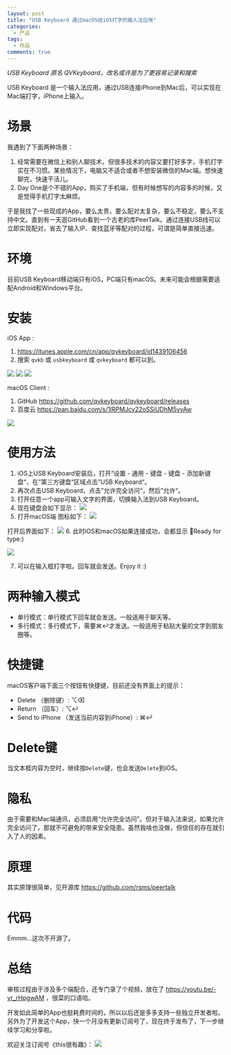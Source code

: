 ```yaml
---
layout: post
title: "USB Keyboard 通过macOS给iOS打字的输入法应用"
categories:
  - 产品
tags:
  - 作品
comments: true
---
```


*USB Keyboard 原名 QVKeyboard，改名或许是为了更容易记录和搜索*

USB Keyboard 是一个输入法应用，通过USB连接iPhone到Mac后，可以实现在Mac端打字，iPhone上输入。

<!-- more -->

# 场景

我遇到了下面两种场景：

1. 经常需要在微信上和别人聊技术，但很多技术的内容又要打好多字，手机打字实在不习惯。某些情况下，电脑又不适合或者不想安装微信的Mac端。想快速聊完，快速干活儿。
2. Day One是个不错的App，购买了手机端，但有时候想写的内容多的时候，又是觉得手机打字太麻烦。

于是我找了一些现成的App，要么太贵，要么配对太复杂，要么不稳定，要么不支持中文。直到有一天逛GitHub看到一个古老的库PeerTalk。通过连接USB线可以立即实现配对，省去了输入IP、查找蓝牙等配对的过程，可谓是简单直接迅速。


# 环境

目前USB Keyboard移动端只有iOS，PC端只有macOS。未来可能会根据需要适配Android和Windows平台。

# 安装

iOS App : 
1. <https://itunes.apple.com/cn/app/qvkeyboard/id1439106456>
2. 搜索 `qvkb` 或 `usbkeyboard` 或 `qvkeyboard` 都可以到。

![](/media/15402514895616.jpg)
![](/media/15402515094809.jpg)
![](/media/15402515243124.jpg)


macOS Client : 

1. GitHub <https://github.com/qvkeyboard/qvkeyboard/releases>
2. 百度云 <https://pan.baidu.com/s/1lRPMJcy22oSSiUDhM5yyAw>

![](/media/15402511097109.jpg)


# 使用方法

1. iOS上USB Keyboard安装后，打开“设置 - 通用 - 键盘 - 键盘 - 添加新键盘“，在”第三方键盘“区域点击”USB Keyboard“。
2. 再次点击USB Keyboard，点击”允许完全访问“，然后”允许“。
3. 打开任意一个app可输入文字的界面，切换输入法到USB Keyboard。
4. 现在键盘会如下显示：
![](/media/15402274921197.jpg)
5. 打开macOS端
图标如下：
![](/media/15402510498645.jpg)

打开后界面如下：
![](/media/15402275665008.jpg)
6. 此时iOS和macOS如果连接成功，会都显示 🌈Ready for type:)

![](/media/15402289330298.jpg)

7. 可以在输入框打字啦。回车就会发送。Enjoy it :)


# 两种输入模式

- 单行模式：单行模式下回车就会发送。一般适用于聊天等。
- 多行模式：多行模式下，需要⌘↩才发送。一般适用于粘贴大量的文字到朋友圈等。

# 快捷键

macOS客户端下面三个按钮有快捷键，目前还没有界面上的提示：

- Delete （删除键）: ⌥⌫
- Return （回车）: ⌥↩
- Send to iPhone （发送当前内容到iPhone）: ⌘↩

# Delete键

当文本框内容为空时，继续按`Delete`键，也会发送`Delete`到iOS。

# 隐私

由于需要和Mac端通讯，必须启用“允许完全访问”。但对于输入法来说，如果允许完全访问了，那就不可避免的带来安全隐患。虽然我啥也没做，但信任的存在就引入了人的因素。

# 原理

其实原理很简单，见开源库 <https://github.com/rsms/peertalk>

# 代码

Emmm...这次不开源了。

# 总结

审核过程由于涉及多个端配合，还专门录了个视频，放在了 <https://youtu.be/-vr_rHpgwAM> ，很菜的口语哈。

开发如此简单的App也挺耗费时间的，所以以后还是多多支持一些独立开发者啦。另外为了开发这个App，快一个月没有更新订阅号了，现在终于发布了，下一步继续学习和分享啦。


欢迎关注订阅号《this很有趣》：
![](/images/fun.jpg)


